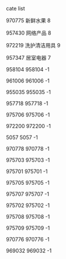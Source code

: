cate list

970775 新鲜水果 8

957430 网络产品 8

972219 洗护清洁用具 9

957347 居室电器 7

958104 958104 -1

961006 961006 -1

955035 955035 -1

957718 957718 -1

975706 975706 -1

972200 972200 -1

5057 5057 -1

970778 970778 -1

975703 975703 -1

975701 975701 -1

975705 975705 -1

975707 975707 -1

975702 975702 -1

975708 975708 -1

975709 975709 -1

970776 970776 -1

969032 969032 -1

